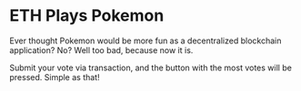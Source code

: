 # ETH Plays Pokemon

Ever thought Pokemon would be more fun as a decentralized blockchain
application? No? Well too bad, because now it is.

Submit your vote via transaction, and the button with the most votes will be
pressed. Simple as that!
